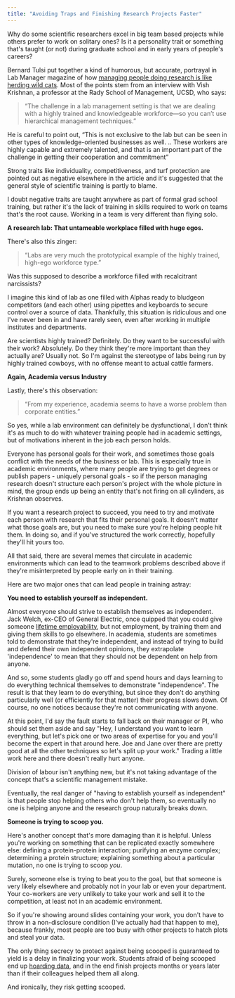 ```yaml
---
title: "Avoiding Traps and Finishing Research Projects Faster"
---
```


Why do some scientific researchers excel in big team based projects while others prefer to work on solitary ones? Is it a personality trait or something that's taught (or not) during graduate school and in early years of people's careers?

Bernard Tulsi put together a kind of humorous, but accurate, portrayal in Lab Manager magazine of how <a href="http://www.labmanager.com/?articles.view/articleNo/36300/title/Herding-Cats/" target="_blank">managing people doing research is like herding wild cats</a>. Most of the points stem from an interview with Vish Krishnan, a professor at the Rady School of Management, UCSD, who says:

> “The challenge in a lab  management setting is that we are dealing with a highly trained and  knowledgeable workforce—so you can’t use hierarchical management  techniques.”  

He is careful to point out, “This is not exclusive to the  lab but can be seen in other types of knowledge-oriented businesses as  well. .. These workers are highly capable and extremely talented, and that is  an important part of the challenge in getting their cooperation and  commitment” 

Strong traits like individuality, competitiveness, and turf protection are pointed out as negative elsewhere in the article and it's suggested that the general style of scientific training is partly to blame.

I doubt negative traits are taught anywhere as part of formal grad school training, but rather it's the lack of training in skills required to work on teams that's the root cause. Working in a team is very different than flying solo.

<b>A research lab: That untameable workplace filled with huge egos.</b>
 
There's also this zinger:

> “Labs are very much the prototypical example of the highly trained, high-ego workforce type.”

Was this supposed to describe a workforce filled with recalcitrant narcissists? 

I imagine this kind of lab as one filled with Alphas ready to bludgeon competitors (and each other) using pipettes and keyboards to secure control over a source of data. Thankfully, this situation is ridiculous and one I've never been in and have rarely seen, even after working in multiple institutes and departments.

Are scientists highly trained? Definitely. Do they want to be successful with their work? Absolutely. Do they think they're more important than they actually are? Usually not. So I'm against the stereotype of labs being run by highly trained cowboys, with no offense meant to actual cattle farmers.

<b>Again, Academia versus Industry</b>

Lastly, there's this observation:

> “From my experience, academia seems to have a worse problem than corporate entities.”

So yes, while a lab environment can definitely be dysfunctional, I don't think it's as much to do with whatever training people had in academic settings, but of motivations inherent in the job each person holds.

Everyone has personal goals for their work, and sometimes those goals conflict with the needs of the business or lab. This is especially true in academic environments, where many people are trying to get degrees or publish papers - uniquely personal goals - so if the person managing research doesn't structure each person's project with the whole picture in mind, the group ends up being an entity that's not firing on all cylinders, as Krishnan observes.

If you want a research project to succeed, you need to try and motivate each person with research that fits their personal goals. It doesn't matter what those goals are, but you need to make sure you're helping people hit them. In doing so, and if you've structured the work correctly, hopefully they'll hit yours too.

All that said, there are several memes that circulate in academic environments which can lead to the teamwork problems described above if they're misinterpreted by people early on in their training.

Here are two major ones that can lead people in training astray:

<b>You need to establish yourself as independent.</b>

Almost everyone should strive to establish themselves as independent. Jack Welch, ex-CEO of General Electric, once quipped that you could give someone [lifetime employability](http://hbswk.hbs.edu/archive/2310.html), but not employment, by training them and giving them skills to go elsewhere. In academia, students are sometimes told to demonstrate that they're independent, and instead of trying to build and defend their own independent opinions, they extrapolate 'independence' to mean that they should not be dependent on help from anyone.

And so, some students gladly go off and spend hours and days learning to do everything technical themselves to demonstrate "independence". The result is that they learn to do everything, but since they don't do anything particularly well (or efficiently for that matter) their progress slows down. Of course, no one notices because they're not communicating with anyone.

At this point, I'd say the fault starts to fall back on their manager or PI, who should set them aside and say "Hey, I understand you want to learn everything, but let's pick one or two areas of expertise for you and you'll become the expert in that around here. Joe and Jane over there are pretty good at all the other techniques so let's split up your work." Trading a little work here and there doesn't really hurt anyone.

Division of labour isn't anything new, but it's not taking advantage of the concept that's a scientific management mistake.

Eventually, the real danger of "having to establish yourself as independent" is that people stop helping others who don't help them, so eventually no one is helping anyone and the research group naturally breaks down.

<b>Someone is trying to scoop you.</b>

Here's another concept that's more damaging than it is helpful. Unless you're working on something that can be replicated exactly somewhere else: defining a protein-protein interaction; purifying an enzyme complex; determining a protein structure; explaining something about a particular mutation, no one is trying to scoop *you*.

Surely, someone else is trying to beat you to the goal, but that someone is very likely elsewhere and probably not in your lab or even your department. Your co-workers are very unlikely to take your work and sell it to the competition, at least not in an academic environment.

So if you're showing around slides containing your work, you don't have to throw in a non-disclosure condition (I've actually had that happen to me), because frankly, most people are too busy with other projects to hatch plots and steal your data.

The only thing secrecy to protect against being scooped is guaranteed to yield is a delay in finalizing your work. Students afraid of being scooped end up [hoarding data](http://www.checkmatescientist.net/2013/06/classic-science-problem-information.html), and in the end finish projects months or years later than if their colleagues helped them all along.

And ironically, they risk getting scooped.
